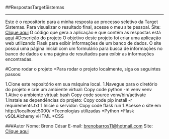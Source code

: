 
##RespostasTargetSistemas
***
Este é o repositório para a minha resposta ao processo seletivo da Target Sistemas. Para visualizar o resultado final, acesse o meu site pessoal.
Site: [Clique aqui](https://eileven-shiny-halibut-59q4xvjwjh7g7q-5000.preview.app.github.dev/)
O código que gera a aplicação e que contém as respostas está [aqui](https://github.com/EIleven/RespostasTargetSistemas/blob/main/website/views.py)
#Descrição do projeto
O objetivo deste projeto foi criar uma aplicação web utilizando Flask para exibir informações de um banco de dados. O site possui uma página inicial com um formulário para busca de informações no banco de dados e uma página de resultados para exibir as informações encontradas.

#Como rodar o projeto
*Para rodar o projeto localmente, siga os seguintes passos:

1.Clone este repositório em sua máquina local.
1.Navegue para o diretório do projeto e crie um ambiente virtual:
Copy code
python -m venv venv
1.Ative o ambiente virtual:
bash
Copy code
source venv/bin/activate
1.Instale as dependências do projeto:
Copy code
pip install -r requirements.txt
1.Inicie o servidor:
Copy code
flask run
1.Acesse o site em http://localhost:5000/
*Tecnologias utilizadas
*Python
*Flask
vSQLAlchemy
vHTML
*CSS

###Autor
Nome: Breno César
E-mail: brenobarros11@hotmail.com
Site: [Clique aqui](https://eileven-shiny-halibut-59q4xvjwjh7g7q-5000.preview.app.github.dev/)
